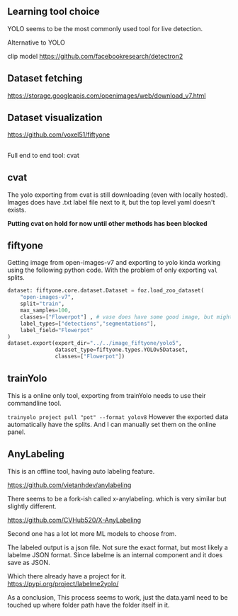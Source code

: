
## Learning tool choice

YOLO seems to be the most commonly used tool for live detection.


Alternative to YOLO

clip model
https://github.com/facebookresearch/detectron2

## Dataset fetching

https://storage.googleapis.com/openimages/web/download_v7.html

## Dataset visualization  

https://github.com/voxel51/fiftyone



## 

Full end to end tool: cvat


## cvat

The yolo exporting from cvat is still downloading (even with locally hosted). Images does have .txt label file next to it, but the top level yaml doesn't exists.

**Putting cvat on hold for now until other methods has been blocked**


## fiftyone

Getting image from open-images-v7 and exporting to yolo kinda working using the following python code. With the problem of only exporting `val` splits.

```python
dataset: fiftyone.core.dataset.Dataset = foz.load_zoo_dataset(
    "open-images-v7",
    split="train",
    max_samples=100,
    classes=["Flowerpot"] , # vase does have some good image, but might not be best
    label_types=["detections","segmentations"],
    label_field="Flowerpot"
)
dataset.export(export_dir="../../image_fiftyone/yolo5",
               dataset_type=fiftyone.types.YOLOv5Dataset,
               classes=["Flowerpot"])
```

## trainYolo

This is a online only tool, exporting from trainYolo needs to use their commandline tool. 

`trainyolo project pull "pot" --format yolov8` However the exported data automatically have the splits. And I can manually set them on the online panel.

## AnyLabeling 

This is an offline tool, having auto labeling feature.

https://github.com/vietanhdev/anylabeling

There seems to be a fork-ish called x-anylabeling. which is very similar but slightly different. 

https://github.com/CVHub520/X-AnyLabeling

Second one has a lot lot more ML models to choose from.



The labeled output is a json file. Not sure the exact format, but most likely a labelme JSON format. Since labelme is an internal component and it does save as JSON.

Which there already have a project for it. https://pypi.org/project/labelme2yolo/

As a conclusion, This process seems to work, just the data.yaml need to be touched up where folder path have the folder itself in it.